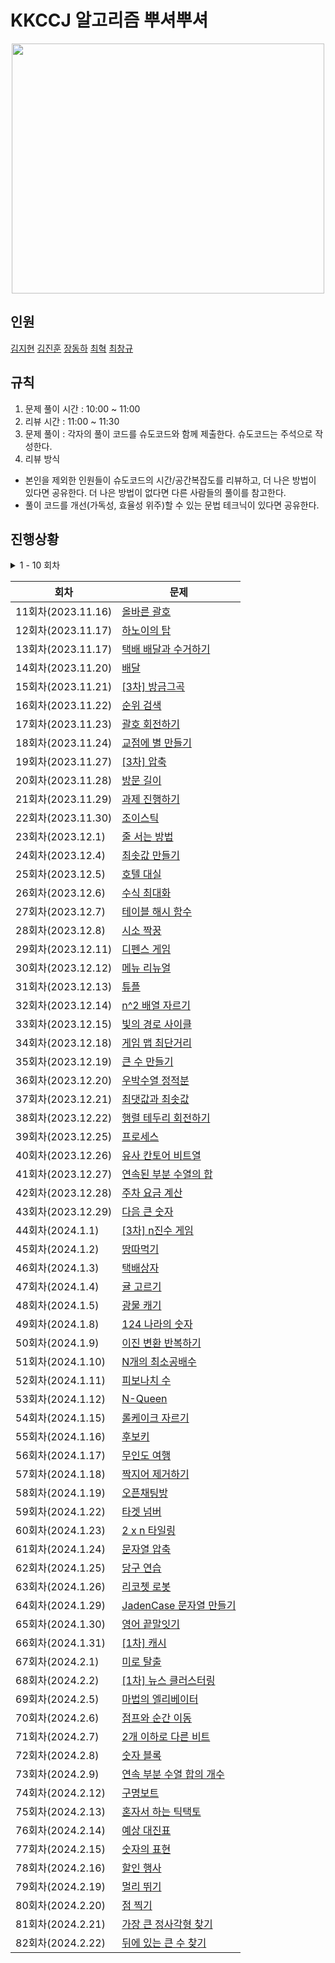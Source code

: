 # KKCCJ 알고리즘 뿌셔뿌셔

<div align = "center">
<img src="https://github.com/OuOHoon/KKCCJ-Algorithm-Study/assets/17760465/a496de20-a3eb-4ba9-851d-8e9386c500ba" width="500" height="400" />
</div>


## 인원
[김지현](https://github.com/zomeong)
[김진훈](https://github.com/ouohoon)
[장동하](https://github.com/wkdehdgk159)
[최혁](https://github.com/Youkamii)
[최창규](https://github.com/kyle4293)

## 규칙
1. 문제 풀이 시간 : 10:00 ~ 11:00
2. 리뷰 시간     : 11:00 ~ 11:30
3. 문제 풀이     : 각자의 풀이 코드를 슈도코드와 함께 제출한다. 슈도코드는 주석으로 작성한다. 
4. 리뷰 방식
* 본인을 제외한 인원들이 슈도코드의 시간/공간복잡도를 리뷰하고, 더 나은 방법이 있다면 공유한다. 더 나은 방법이 없다면 다른 사람들의 풀이를 참고한다. <br>
* 풀이 코드를 개선(가독성, 효율성 위주)할 수 있는 문법 테크닉이 있다면 공유한다.

## 진행상황

<details>
<summary> 1 - 10 회차 </summary>
    
<div markdown="1">
    
| 회차              | 문제                                                                                                                                                                                                                                                 |
|-----------------|----------------------------------------------------------------------------------------------------------------------------------------------------------------------------------------------------------------------------------------------------|
| 1회차(2023.11.02) | [소수 찾기](https://school.programmers.co.kr/learn/courses/30/lessons/42839?language=cpp)
| 2회차(2023.11.03) | [카펫](https://school.programmers.co.kr/learn/courses/30/lessons/42842)
| 3회차(2023.11.06) | [피로도](https://school.programmers.co.kr/learn/courses/30/lessons/87946)
| 4회차(2023.11.07) | [전력망을 둘로 나누기](https://school.programmers.co.kr/learn/courses/30/lessons/86971)
| 5회차(2023.11.08) | [모음사전](https://school.programmers.co.kr/learn/courses/30/lessons/84512)
| 6회차(2023.11.09) | [가장 큰 수](https://school.programmers.co.kr/learn/courses/30/lessons/42746)
| 7회차(2023.11.10) | [H-Index](https://school.programmers.co.kr/learn/courses/30/lessons/42747)
| 8회차(2023.11.13) | [전화번호 목록](https://school.programmers.co.kr/learn/courses/30/lessons/42577)
| 9회차(2023.11.14) | [의상](https://school.programmers.co.kr/learn/courses/30/lessons/42578)
| 10회차(2023.11.15) | [기능개발](https://school.programmers.co.kr/learn/courses/30/lessons/42586)

</div>
</details>

| 회차              | 문제                                                                                                                                                                                                                                                 |
|-----------------|----------------------------------------------------------------------------------------------------------------------------------------------------------------------------------------------------------------------------------------------------|
| 11회차(2023.11.16) | [올바른 괄호](https://school.programmers.co.kr/learn/courses/30/lessons/12909)|
| 12회차(2023.11.17) | [하노이의 탑](https://school.programmers.co.kr/learn/courses/30/lessons/12946)|
| 13회차(2023.11.17) | [택배 배달과 수거하기](https://school.programmers.co.kr/learn/courses/30/lessons/150369)|
| 14회차(2023.11.20) | [배달](https://school.programmers.co.kr/learn/courses/30/lessons/12978)|
| 15회차(2023.11.21) | [[3차] 방금그곡](https://school.programmers.co.kr/learn/courses/30/lessons/17683)|
| 16회차(2023.11.22) | [순위 검색](https://school.programmers.co.kr/learn/courses/30/lessons/72412)|
| 17회차(2023.11.23) | [괄호 회전하기](https://school.programmers.co.kr/learn/courses/30/lessons/76502)|
| 18회차(2023.11.24) | [교점에 별 만들기](https://school.programmers.co.kr/learn/courses/30/lessons/87377)|
| 19회차(2023.11.27) | [[3차] 압축](https://school.programmers.co.kr/learn/courses/30/lessons/17684)|
| 20회차(2023.11.28) | [방문 길이](https://school.programmers.co.kr/learn/courses/30/lessons/49994)|
| 21회차(2023.11.29) | [과제 진행하기](https://school.programmers.co.kr/learn/courses/30/lessons/176962)|
| 22회차(2023.11.30) | [조이스틱](https://school.programmers.co.kr/learn/courses/30/lessons/42860)|
| 23회차(2023.12.1) | [줄 서는 방법](https://school.programmers.co.kr/learn/courses/30/lessons/12936)|
| 24회차(2023.12.4) | [최솟값 만들기](https://school.programmers.co.kr/learn/courses/30/lessons/12941)|
| 25회차(2023.12.5) | [호텔 대실](https://school.programmers.co.kr/learn/courses/30/lessons/155651)|
| 26회차(2023.12.6) | [수식 최대화](https://school.programmers.co.kr/learn/courses/30/lessons/67257)|
| 27회차(2023.12.7) | [테이블 해시 함수](https://school.programmers.co.kr/learn/courses/30/lessons/147354)|
| 28회차(2023.12.8) | [시소 짝꿍](https://school.programmers.co.kr/learn/courses/30/lessons/152996)|
| 29회차(2023.12.11) | [디펜스 게임](https://school.programmers.co.kr/learn/courses/30/lessons/142085)|
| 30회차(2023.12.12) | [메뉴 리뉴얼](https://school.programmers.co.kr/learn/courses/30/lessons/72411)|
| 31회차(2023.12.13) | [튜플](https://school.programmers.co.kr/learn/courses/30/lessons/64065)|
| 32회차(2023.12.14) | [n^2 배열 자르기](https://school.programmers.co.kr/learn/courses/30/lessons/87390)|
| 33회차(2023.12.15) | [빛의 경로 사이클](https://school.programmers.co.kr/learn/courses/30/lessons/86052)|
| 34회차(2023.12.18) | [게임 맵 최단거리](https://school.programmers.co.kr/learn/courses/30/lessons/1844)|
| 35회차(2023.12.19) | [큰 수 만들기](https://school.programmers.co.kr/learn/courses/30/lessons/42883)|
| 36회차(2023.12.20) | [우박수열 정적분](https://school.programmers.co.kr/learn/courses/30/lessons/134239)|
| 37회차(2023.12.21) | [최댓값과 최솟값](https://school.programmers.co.kr/learn/courses/30/lessons/12939)|
| 38회차(2023.12.22) | [행렬 테두리 회전하기](https://school.programmers.co.kr/learn/courses/30/lessons/77485)|
| 39회차(2023.12.25) | [프로세스](https://school.programmers.co.kr/learn/courses/30/lessons/42587)|
| 40회차(2023.12.26) | [유사 칸토어 비트열](https://school.programmers.co.kr/learn/courses/30/lessons/148652)|
| 41회차(2023.12.27) | [연속된 부분 수열의 합](https://school.programmers.co.kr/learn/courses/30/lessons/178870)|
| 42회차(2023.12.28) | [주차 요금 계산](https://school.programmers.co.kr/learn/courses/30/lessons/92341)|
| 43회차(2023.12.29) | [다음 큰 숫자](https://school.programmers.co.kr/learn/courses/30/lessons/12911)|
| 44회차(2024.1.1) | [[3차] n진수 게임](https://school.programmers.co.kr/learn/courses/30/lessons/17687)|
| 45회차(2024.1.2) | [땅따먹기](https://school.programmers.co.kr/learn/courses/30/lessons/12913)|
| 46회차(2024.1.3) | [택배상자](https://school.programmers.co.kr/learn/courses/30/lessons/131704)|
| 47회차(2024.1.4) | [귤 고르기](https://school.programmers.co.kr/learn/courses/30/lessons/138476)|
| 48회차(2024.1.5) | [광물 캐기](https://school.programmers.co.kr/learn/courses/30/lessons/172927)|
| 49회차(2024.1.8) | [124 나라의 숫자](https://school.programmers.co.kr/learn/courses/30/lessons/12899)|
| 50회차(2024.1.9) | [이진 변환 반복하기](https://school.programmers.co.kr/learn/courses/30/lessons/70129)|
| 51회차(2024.1.10) | [N개의 최소공배수](https://school.programmers.co.kr/learn/courses/30/lessons/12953)|
| 52회차(2024.1.11) | [피보나치 수](https://school.programmers.co.kr/learn/courses/30/lessons/12945)|
| 53회차(2024.1.12) | [N-Queen](https://school.programmers.co.kr/learn/courses/30/lessons/12952)|
| 54회차(2024.1.15) | [롤케이크 자르기](https://school.programmers.co.kr/learn/courses/30/lessons/132265)|
| 55회차(2024.1.16) | [후보키](https://school.programmers.co.kr/learn/courses/30/lessons/42890)|
| 56회차(2024.1.17) | [무인도 여행](https://school.programmers.co.kr/learn/courses/30/lessons/154540)|
| 57회차(2024.1.18) | [짝지어 제거하기](https://school.programmers.co.kr/learn/courses/30/lessons/12973)|
| 58회차(2024.1.19) | [오픈채팅방 ](https://school.programmers.co.kr/learn/courses/30/lessons/42888)|
| 59회차(2024.1.22) | [타겟 넘버](https://school.programmers.co.kr/learn/courses/30/lessons/43165)|
| 60회차(2024.1.23) | [2 x n 타일링](https://school.programmers.co.kr/learn/courses/30/lessons/12900)|
| 61회차(2024.1.24) | [문자열 압축](https://school.programmers.co.kr/learn/courses/30/lessons/60057)|
| 62회차(2024.1.25) | [당구 연습](https://school.programmers.co.kr/learn/courses/30/lessons/169198)|
| 63회차(2024.1.26) | [리코쳇 로봇](https://school.programmers.co.kr/learn/courses/30/lessons/169199)|
| 64회차(2024.1.29) | [JadenCase 문자열 만들기](https://school.programmers.co.kr/learn/courses/30/lessons/12951)|
| 65회차(2024.1.30) | [영어 끝말잇기](https://school.programmers.co.kr/learn/courses/30/lessons/12981)|
| 66회차(2024.1.31) | [[1차] 캐시](https://school.programmers.co.kr/learn/courses/30/lessons/17680)|
| 67회차(2024.2.1) | [미로 탈출](https://school.programmers.co.kr/learn/courses/30/lessons/159993)|
| 68회차(2024.2.2) | [[1차] 뉴스 클러스터링](https://school.programmers.co.kr/learn/courses/30/lessons/17677)|
| 69회차(2024.2.5) | [마법의 엘리베이터](https://school.programmers.co.kr/learn/courses/30/lessons/148653)|
| 70회차(2024.2.6) | [점프와 순간 이동](https://school.programmers.co.kr/learn/courses/30/lessons/12980)|
| 71회차(2024.2.7) | [2개 이하로 다른 비트](https://school.programmers.co.kr/learn/courses/30/lessons/77885)|
| 72회차(2024.2.8) | [숫자 블록](https://school.programmers.co.kr/learn/courses/30/lessons/12923)|
| 73회차(2024.2.9) | [연속 부분 수열 합의 개수](https://school.programmers.co.kr/learn/courses/30/lessons/131701)|
| 74회차(2024.2.12) | [구명보트](https://school.programmers.co.kr/learn/courses/30/lessons/42885)|
| 75회차(2024.2.13) | [혼자서 하는 틱택토](https://school.programmers.co.kr/learn/courses/30/lessons/160585)|
| 76회차(2024.2.14) | [예상 대진표](https://school.programmers.co.kr/learn/courses/30/lessons/12985)|
| 77회차(2024.2.15) | [숫자의 표현](https://school.programmers.co.kr/learn/courses/30/lessons/12924)|
| 78회차(2024.2.16) | [할인 행사](https://school.programmers.co.kr/learn/courses/30/lessons/131127)|
| 79회차(2024.2.19) | [멀리 뛰기](https://school.programmers.co.kr/learn/courses/30/lessons/12914)|
| 80회차(2024.2.20) | [점 찍기](https://school.programmers.co.kr/learn/courses/30/lessons/140107)|
| 81회차(2024.2.21) | [가장 큰 정사각형 찾기](https://school.programmers.co.kr/learn/courses/30/lessons/12905)|
| 82회차(2024.2.22) | [뒤에 있는 큰 수 찾기](https://school.programmers.co.kr/learn/courses/30/lessons/154539)|
